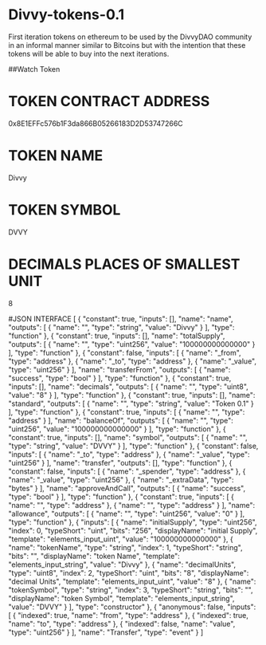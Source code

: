 # Divvy-tokens-0.1
First iteration tokens on ethereum to be used by the DivvyDAO community in an informal manner similar to Bitcoins but with the intention that these tokens will be able to buy into the next iterations.

##Watch Token

# TOKEN CONTRACT ADDRESS
0x8E1EFFc576b1F3da866B05266183D2D53747266C

# TOKEN NAME
Divvy

# TOKEN SYMBOL
DVVY

# DECIMALS PLACES OF SMALLEST UNIT
8

#JSON INTERFACE
[ { "constant": true, "inputs": [], "name": "name", "outputs": [ { "name": "", "type": "string", "value": "Divvy" } ], "type": "function" }, { "constant": true, "inputs": [], "name": "totalSupply", "outputs": [ { "name": "", "type": "uint256", "value": "100000000000000" } ], "type": "function" }, { "constant": false, "inputs": [ { "name": "_from", "type": "address" }, { "name": "_to", "type": "address" }, { "name": "_value", "type": "uint256" } ], "name": "transferFrom", "outputs": [ { "name": "success", "type": "bool" } ], "type": "function" }, { "constant": true, "inputs": [], "name": "decimals", "outputs": [ { "name": "", "type": "uint8", "value": "8" } ], "type": "function" }, { "constant": true, "inputs": [], "name": "standard", "outputs": [ { "name": "", "type": "string", "value": "Token 0.1" } ], "type": "function" }, { "constant": true, "inputs": [ { "name": "", "type": "address" } ], "name": "balanceOf", "outputs": [ { "name": "", "type": "uint256", "value": "100000000000000" } ], "type": "function" }, { "constant": true, "inputs": [], "name": "symbol", "outputs": [ { "name": "", "type": "string", "value": "DVVY" } ], "type": "function" }, { "constant": false, "inputs": [ { "name": "_to", "type": "address" }, { "name": "_value", "type": "uint256" } ], "name": "transfer", "outputs": [], "type": "function" }, { "constant": false, "inputs": [ { "name": "_spender", "type": "address" }, { "name": "_value", "type": "uint256" }, { "name": "_extraData", "type": "bytes" } ], "name": "approveAndCall", "outputs": [ { "name": "success", "type": "bool" } ], "type": "function" }, { "constant": true, "inputs": [ { "name": "", "type": "address" }, { "name": "", "type": "address" } ], "name": "allowance", "outputs": [ { "name": "", "type": "uint256", "value": "0" } ], "type": "function" }, { "inputs": [ { "name": "initialSupply", "type": "uint256", "index": 0, "typeShort": "uint", "bits": "256", "displayName": "initial Supply", "template": "elements_input_uint", "value": "100000000000000" }, { "name": "tokenName", "type": "string", "index": 1, "typeShort": "string", "bits": "", "displayName": "token Name", "template": "elements_input_string", "value": "Divvy" }, { "name": "decimalUnits", "type": "uint8", "index": 2, "typeShort": "uint", "bits": "8", "displayName": "decimal Units", "template": "elements_input_uint", "value": "8" }, { "name": "tokenSymbol", "type": "string", "index": 3, "typeShort": "string", "bits": "", "displayName": "token Symbol", "template": "elements_input_string", "value": "DVVY" } ], "type": "constructor" }, { "anonymous": false, "inputs": [ { "indexed": true, "name": "from", "type": "address" }, { "indexed": true, "name": "to", "type": "address" }, { "indexed": false, "name": "value", "type": "uint256" } ], "name": "Transfer", "type": "event" } ]
